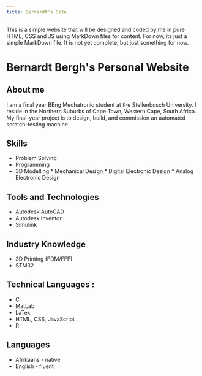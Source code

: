 ```yaml
---
title: Bernardt's Site
---
```


This is a simple website that will be designed and coded by me in pure HTML, CSS and JS using MarkDown files for content. For now, its just a simple MarkDown file. It is not yet complete, but just something for now.
# Bernardt Bergh's Personal Website

## About me
I am a final year BEng Mechatronic student at the Stellenbosch University. I reside in the Northern Suburbs of Cape Town, Western Cape, South Africa. My final-year project is to design, build, and commission an automated scratch-testing machine.

## Skills
   * Problem Solving
   * Programming
   * 3D Modelling
    * Mechanical Design
    * Digital Electronic Design
    * Analog Electronic Design

## Tools and Technologies
*  Autodesk AutoCAD
*  Autodesk Inventor
*  Simulink

## Industry Knowledge
* 3D Printing (FDM/FFF)
* STM32

## Technical Languages :
* C
* MatLab
* LaTex
* HTML, CSS, JavaScript
* R

## Languages
 * Afrikaans - native
 * English  - fluent
